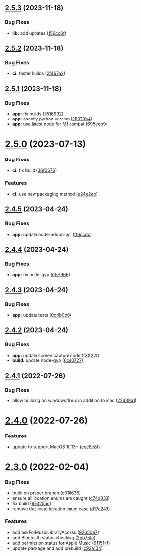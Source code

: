 ## [2.5.3](https://github.com/hurdlegroup/node-mac-permissions/compare/v2.5.2...v2.5.3) (2023-11-18)


### Bug Fixes

* **lib:** add updates ([156cc6f](https://github.com/hurdlegroup/node-mac-permissions/commit/156cc6ff40aefa40e544b28bd841c97050be0c03))

## [2.5.2](https://github.com/hurdlegroup/node-mac-permissions/compare/v2.5.1...v2.5.2) (2023-11-18)


### Bug Fixes

* **ci:** faster builds ([2f467a2](https://github.com/hurdlegroup/node-mac-permissions/commit/2f467a2297bb7652c2d6e9d5ec58934955318f9d))

## [2.5.1](https://github.com/hurdlegroup/node-mac-permissions/compare/v2.5.0...v2.5.1) (2023-11-18)


### Bug Fixes

* **app:** fix builds ([7516992](https://github.com/hurdlegroup/node-mac-permissions/commit/75169927fe0e25ef3bd51f4db15aafe54eaf9fd4))
* **app:** specify python version ([25373b4](https://github.com/hurdlegroup/node-mac-permissions/commit/25373b469ef4a74bfcef9578650577671c23e262))
* **app:** use latest node for M1 compat ([695eeb9](https://github.com/hurdlegroup/node-mac-permissions/commit/695eeb96c979e370ebaa6584d24b87e7efd95200))

# [2.5.0](https://github.com/hurdlegroup/node-mac-permissions/compare/v2.4.5...v2.5.0) (2023-07-13)


### Bug Fixes

* **ci:** fix build ([36f0676](https://github.com/hurdlegroup/node-mac-permissions/commit/36f067606ef311fea6be73dd1a575a8ccee8c9c6))


### Features

* **ci:** use new packaging method ([e24e2eb](https://github.com/hurdlegroup/node-mac-permissions/commit/e24e2eb8ce2fa1955d52482a6aaa15d7a44f1851))

## [2.4.5](https://github.com/hurdlegroup/node-mac-permissions/compare/v2.4.4...v2.4.5) (2023-04-24)


### Bug Fixes

* **app:** update node-addon-api ([ff6ccdc](https://github.com/hurdlegroup/node-mac-permissions/commit/ff6ccdc588d247830730326f6577e67cfbf0b370))

## [2.4.4](https://github.com/hurdlegroup/node-mac-permissions/compare/v2.4.3...v2.4.4) (2023-04-24)


### Bug Fixes

* **app:** fix node-gyp ([e1e1966](https://github.com/hurdlegroup/node-mac-permissions/commit/e1e1966179741d7332a1ac047ee879c9e8fb4a75))

## [2.4.3](https://github.com/hurdlegroup/node-mac-permissions/compare/v2.4.2...v2.4.3) (2023-04-24)


### Bug Fixes

* **app:** update tests ([0c4b0b6](https://github.com/hurdlegroup/node-mac-permissions/commit/0c4b0b6e7bfb5908e0fb873ece878c0780c2e7a1))

## [2.4.2](https://github.com/hurdlegroup/node-mac-permissions/compare/v2.4.1...v2.4.2) (2023-04-24)


### Bug Fixes

* **app:** update screen capture code ([f3ff22f](https://github.com/hurdlegroup/node-mac-permissions/commit/f3ff22fa4e92ea1b075a47b07f66c7d9c17e4525))
* **build:** update node-gyp ([6cd0727](https://github.com/hurdlegroup/node-mac-permissions/commit/6cd0727919ea722727f65c5c4d10f28722e270df))

## [2.4.1](https://github.com/hurdlegroup/node-mac-permissions/compare/v2.4.0...v2.4.1) (2022-07-26)


### Bug Fixes

* allow building on windows/linux in addition to mac ([22438a1](https://github.com/hurdlegroup/node-mac-permissions/commit/22438a11ba53deb961baa0aae74d9ca7a3777fbe))

# [2.4.0](https://github.com/hurdlegroup/node-mac-permissions/compare/v2.3.0...v2.4.0) (2022-07-26)


### Features

* update to support MacOS 10.13+ ([ecc8e8f](https://github.com/hurdlegroup/node-mac-permissions/commit/ecc8e8fc4d0cff37f02ee0b2677920dddc732605))

# [2.3.0](https://github.com/hurdlegroup/node-mac-permissions/compare/v2.2.0...v2.3.0) (2022-02-04)


### Bug Fixes

* build on proper branch ([c016635](https://github.com/hurdlegroup/node-mac-permissions/commit/c016635ef0a59dd66fe089f44a1f69dc2c3d78ca))
* ensure all location enums are caught ([c74d338](https://github.com/hurdlegroup/node-mac-permissions/commit/c74d338c4e86d85181e8f51b50624f5e61024889))
* fix build ([993255c](https://github.com/hurdlegroup/node-mac-permissions/commit/993255c5aa47f286a997f79874d55184fa17402d))
* remove duplicate location enum case ([d17c249](https://github.com/hurdlegroup/node-mac-permissions/commit/d17c2493921dfa0d771e06d50a694f5ede91eb1f))


### Features

* add askForMusicLibraryAccess ([92650e7](https://github.com/hurdlegroup/node-mac-permissions/commit/92650e763b1ddc83ca67e5cd94e0f551413dbd6e))
* add Bluetooth status checking ([2bb75fc](https://github.com/hurdlegroup/node-mac-permissions/commit/2bb75fc4a6bb10b363b69c91a86334826c32cd5c))
* add permission status for Apple Music ([911514f](https://github.com/hurdlegroup/node-mac-permissions/commit/911514f04d3cb9f15ed4de5dd5bbd27d435b7e0a))
* update package and add prebuild ([c92a134](https://github.com/hurdlegroup/node-mac-permissions/commit/c92a134a8e8fb1dcac39a3f32690f3d6d956e98e))
